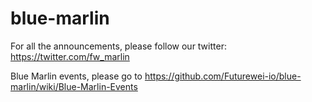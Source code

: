 # blue-marlin

For all the announcements, please follow our twitter: https://twitter.com/fw_marlin

Blue Marlin events, please go to https://github.com/Futurewei-io/blue-marlin/wiki/Blue-Marlin-Events
